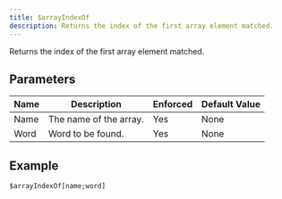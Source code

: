 ```yaml
---
title: $arrayIndexOf
description: Returns the index of the first array element matched.
---
```


Returns the index of the first array element matched.
## Parameters
| Name |      Description       | Enforced | Default Value |
|------|------------------------|----------|---------------|
| Name | The name of the array. | Yes      | None          |
| Word | Word to be found.      | Yes      | None          |
## Example
```
$arrayIndexOf[name;word]
```